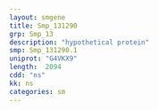 ```yaml
---
layout: smgene
title: Smp_131290
grp: Smp_13
description: "hypothetical protein"
smp: Smp_131290.1
uniprot: "G4VKX9"
length:  2094
cdd: "ns"
kk: ns
categories: sm
---
```

